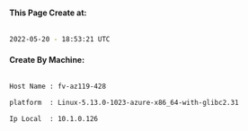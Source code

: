 
   
#### This Page Create at:

```bash

2022-05-20 - 18:53:21 UTC

```

#### Create By Machine:

```bash

Host Name : fv-az119-428

platform  : Linux-5.13.0-1023-azure-x86_64-with-glibc2.31

Ip Local  : 10.1.0.126

```

